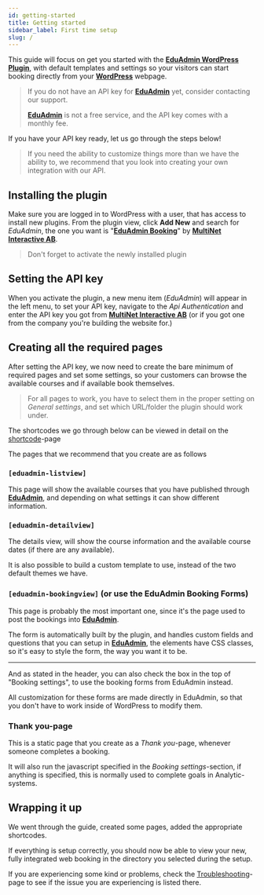 ```yaml
---
id: getting-started
title: Getting started
sidebar_label: First time setup
slug: /
---
```

This guide will focus on get you started with the [**EduAdmin WordPress Plugin**](https://wordpress.org/plugins/eduadmin-booking/), with default templates and settings so your visitors can start booking directly from your [**WordPress**](https://www.wordpress.org) webpage.

> If you do not have an API key for [**EduAdmin**](https://www.eduadmin.se) yet, 
> consider contacting our support.
>
> [**EduAdmin**](https://www.eduadmin.se) is not a free service, 
> and the API key comes with a monthly fee.

If you have your API key ready, let us go through the steps below!

> If you need the ability to customize things more than we have the ability to, 
> we recommend that you look into creating your own integration with our API.

## Installing the plugin

Make sure you are logged in to WordPress with a user, that has access to install new plugins.
From the plugin view, click **Add New** and search for _EduAdmin_, the one you want is "[**EduAdmin Booking**](https://wordpress.org/plugins/eduadmin-booking/)" by [**MultiNet Interactive AB**](https://www.multinet.com).

> Don't forget to activate the newly installed plugin

## Setting the API key

When you activate the plugin, a new menu item (_EduAdmin_) will appear in the left menu, 
to set your API key, navigate to the _Api Authentication_ and enter the API key you got from [**MultiNet Interactive AB**](https://www.multinet.com)
(or if you got one from the company you're building the website for.)

## Creating all the required pages

After setting the API key, we now need to create the bare minimum of required pages and set some settings,
so your customers can browse the available courses and if available book themselves.

> For all pages to work, you have to select them in the proper setting on _General settings_,
> and set which URL/folder the plugin should work under.

The shortcodes we go through below can be viewed in detail on the [shortcode](shortcodes.md)-page

The pages that we recommend that you create are as follows

### `[eduadmin-listview]`

This page will show the available courses that you have published through [**EduAdmin**](https://www.eduadmin.se),
and depending on what settings it can show different information.

### `[eduadmin-detailview]`

The details view, will show the course information and the available course dates (if there are any available).

It is also possible to build a custom template to use, instead of the two default themes we have.

### `[eduadmin-bookingview]` (or use the EduAdmin Booking Forms)

This page is probably the most important one, since it's the page used to post the bookings into [**EduAdmin**](https://www.eduadmin.se).

The form is automatically built by the plugin, and handles custom fields and questions that you can setup in [**EduAdmin**](https://www.eduadmin.se),
the elements have CSS classes, so it's easy to style the form, the way you want it to be.

* * *

And as stated in the header, you can also check the box in the top of "Booking settings", to use the booking forms from EduAdmin instead.

All customization for these forms are made directly in EduAdmin, so that you don't have to work inside of WordPress to modify them.

### Thank you-page

This is a static page that you create as a _Thank you_-page, whenever someone completes a booking.

It will also run the javascript specified in the _Booking settings_-section, if anything is specified,
this is normally used to complete goals in Analytic-systems.

## Wrapping it up

We went through the guide, created some pages, added the appropriate shortcodes.

If everything is setup correctly, you should now be able to view your new, 
fully integrated web booking in the directory you selected during the setup.

If you are experiencing some kind  or problems, 
check the [Troubleshooting](troubleshooting.md)-page to see 
if the issue you are experiencing is listed there.
